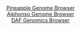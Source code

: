 <div id="Pineapple_Genome_Browser" align="center">
  <a href="https://igv.org/app/?sessionURL=blob:zZJta9swFIX_i6BlA8eW7DiODWU4bZOULN3q1klfKEaxZUerLbmSYueF_PdpYWNfVmg.bAyEkC6S7jlHzw40REjKGQiAbSLXRAgYQC55e4uruiTXuCISBDkuJTGAIDkRhKUEBDuQY6lwHH3WN5dK1TKwLKrqToVZwU3pmLjCW85wK82UV9Y5L0u84AIrLqQ1ELjhFi2aTksWuK5N3dsxXSvDClu4rJecSW7VhBVJq99LfpWSgjBekaRalYoeBCRaj9aYmTn.FM5vwzQlUk7I5io7CydX4cy5jB9HvfPH.Mt4Hvfmp7e0YFitBDl7uLu4ObGHK5Hp.frEHsyGZdRevaDmZtvtud70xLk4vVzXVBB5hjzU70LPP8RDWUbW_5NzPeix7nOIaMimk769oXFK8DJqv_XTuBrwN3zvDVDydKVpAOlSeAGChgN7hmv3Oj.WqG9A6Ot0BKcgeHo2gBI4fdHHn3ZAbWrNDJDkdXXAxwBcZESAoOND6CHft92u14W.j_bGDqxE.feiHcaR70E7tO1ektNSaaCzRLJampgxs0lzs9gemWWYR839eBqnsyFfP1CSC9ep.2P4lXT_mKWt_evWh._TRt.j6J9Q9x4hploci9oIZXF8H21xLqm74Wv7bkij8ah6XTy8Gc9x0eRcVFjp87qitz9pa7CgmCldaKikC1pStZnrFHkLAmQ7GlqQ8pJrCoEoFh.gAQ3kwo._4XT2z_vv">Pineapple Genome Browser</a>
</div>
<div id="Alphonso_Genome_Browser" align="center">
  <a href="https://igv.org/app/?sessionURL=blob:zZJba9swGIb_i6BlA8eW7SQ.QBlp2rRJuh6See5SipFt2dFqS6okOyfy36eWjd2s0FxsDHQhfejwfo.eHWixkIRREALHtHumbQMDyCVbzVHNK3yNaixBWKBKYgMIXGCBaYZBuAMFkgpFsyt9cqkUl6FlEcU7NaIlM6VrohptGUUraWastoasqlDKBFJMSOtUoJZZpGw7K5wizk39tmv2rBwpZKGKLxmVzOKYlslK35f8KiUlpqzGSd1UirwGSHQenTE3C_RpEM8HWYalnOLNOD8ZTMeDr.55tLjoDxfRzWUc9ePjOSkpUo3AJ4zLpzGaxP7N8.0ore._lJNRul17VTM.cs.Oz9ecCCxPbM_2u9ALvECDITTH6_.pZz3IgX0TuYjk9Oya17ctvGsyW9TkyBk9e.vL8vyNzvcGqFjWaBNAthReaEPDhX2j5_Q7L1PbNyB84SMYAeHDowGUQNmT3v6wA2rDtS9A4ufmVR0DMJFjAcJOAKFnB4HT63pdGAT23tiBRlR_D.4omgUedAaO008KUiktc55IyqWJKDXbrDDL7YE00cTxv0XVRhMcXwRnU9a0fjrb3n3OjpzTu.6fePpQM9DPv36ibvY9qf6Je.8JYqr0UOFm6LbIcXwxnwzH6omX8Q3vLYb339uN_yaew9AUTNRI6f26opc_jWuRIIgqXWiJJCmpiNrEmiJbgdB2XC0uyFjFtIlAlOkHaEDD7sGPvwV194_7Hw--">Alphonso Genome Browser</a>
</div>


<div id="DAF_Genomics_Browser" align="center">
  <a href="https://igv.org/app/?sessionURL=blob:tZFra9swFIb_i6D9ZDu27PgGYZg23kKXBhK8jJQSTuzjWMS2XElu0oX89wmvY7ALY9CBJCTO5X11njN5RiEZb0lMqOWMLcchBpEVP66g6Wq8hwYliUuoJRpEYIkC2xxJfCYlSAXZ8qOurJTqZDwaFVCae2x5w3JpSdeCzpS8VxXqVJNa0MAX3sJRWjlvdLKCEdRdxVvJR5DnKKVpjzps99sj6ON7bDu0xG3T14oNqlttQhsrrBK0W9YWePqLkf.grBd7l6xXyVB_hy.zYpLczZJP7jTbvPdvNtniwzrz19crtm9B9QInt7toWvqH.n7.rEKX7RYp0pM3TUOWXLm319NTxwTKiRM4oWcHoeeSi0FqnvcaAckr4cSOZwQ0NKjnma9Xd.zrGQjOSPzwaBAlID_o9IczUS.dBkUkPvUDM4NwUaAgsRnZduBEER17gWdHkXMxzqQX9RuTTLNlFNg0odS3dtBo_ZLVw_i00K_Bt8L4U2e9_xXTop_1q_aU3yyfDul8EwSbK5p.Hs.j467Y_xaUp_3_8WMlFw0oHfr2fMUCtdZrsFU_uLiXx8tX">DAF Genomics Browser</a>
</div>
